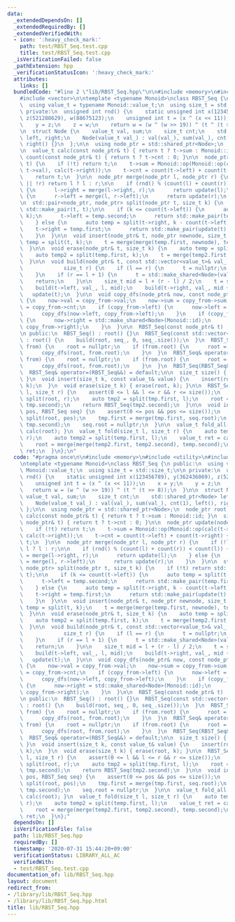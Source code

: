 ```yaml
---
data:
  _extendedDependsOn: []
  _extendedRequiredBy: []
  _extendedVerifiedWith:
  - icon: ':heavy_check_mark:'
    path: test/RBST_Seq.test.cpp
    title: test/RBST_Seq.test.cpp
  _isVerificationFailed: false
  _pathExtension: hpp
  _verificationStatusIcon: ':heavy_check_mark:'
  attributes:
    links: []
  bundledCode: "#line 2 \"lib/RBST_Seq.hpp\"\n\n#include <memory>\n#include <utility>\n\
    #include <vector>\n\ntemplate <typename Monoid>\nclass RBST_Seq {\n public:\n\
    \  using value_t = typename Monoid::value_t;\n  using size_t = std::size_t;\n\n\
    \ private:\n  unsigned int rnd() {\n    static unsigned int x(123456789), y(362436069),\
    \ z(521288629), w(88675123);\n    unsigned int t = (x ^ (x << 11));\n    x = y;\n\
    \    y = z;\n    z = w;\n    return w = (w ^ (w >> 19)) ^ (t ^ (t >> 8));\n  }\n\
    \n  struct Node {\n    value_t val, sum;\n    size_t cnt;\n    std::shared_ptr<Node>\
    \ left, right;\n    Node(value_t val_) : val(val_), sum(val_), cnt(1), left(),\
    \ right() {}\n  };\n\n  using node_ptr = std::shared_ptr<Node>;\n  node_ptr root;\n\
    \n  value_t calc(const node_ptr& t) { return t ? t->sum : Monoid::id; }\n  size_t\
    \ count(const node_ptr& t) { return t ? t->cnt : 0; }\n\n  node_ptr update(node_ptr\
    \ t) {\n    if (!t) return t;\n    t->sum = Monoid::op(Monoid::op(calc(t->left),\
    \ t->val), calc(t->right));\n    t->cnt = count(t->left) + count(t->right) + 1;\n\
    \    return t;\n  }\n\n  node_ptr merge(node_ptr l, node_ptr r) {\n    if (!l\
    \ || !r) return l ? l : r;\n\n    if (rnd() % (count(l) + count(r)) < count(l))\
    \ {\n      l->right = merge(l->right, r);\n      return update(l);\n    } else\
    \ {\n      r->left = merge(l, r->left);\n      return update(r);\n    }\n  }\n\
    \n  std::pair<node_ptr, node_ptr> split(node_ptr t, size_t k) {\n    if (!t) return\
    \ std::make_pair(t, t);\n\n    if (k <= count(t->left)) {\n      auto temp = split(t->left,\
    \ k);\n      t->left = temp.second;\n      return std::make_pair(temp.first, update(t));\n\
    \    } else {\n      auto temp = split(t->right, k - count(t->left) - 1);\n  \
    \    t->right = temp.first;\n      return std::make_pair(update(t), temp.second);\n\
    \    }\n  }\n\n  void insert(node_ptr& t, node_ptr newnode, size_t k) {\n    auto\
    \ temp = split(t, k);\n    t = merge(merge(temp.first, newnode), temp.second);\n\
    \  }\n\n  void erase(node_ptr& t, size_t k) {\n    auto temp = split(t, k + 1);\n\
    \    auto temp2 = split(temp.first, k);\n    t = merge(temp2.first, temp.second);\n\
    \  }\n\n  void build(node_ptr& t, const std::vector<value_t>& val_, size_t l,\n\
    \             size_t r) {\n    if (l == r) {\n      t = nullptr;\n      return;\n\
    \    }\n    if (r == l + 1) {\n      t = std::make_shared<Node>(val_[l]);\n  \
    \    return;\n    }\n\n    size_t mid = l + (r - l) / 2;\n    t = std::make_shared<Node>(val_[mid]);\n\
    \    build(t->left, val_, l, mid);\n    build(t->right, val_, mid + 1, r);\n \
    \   update(t);\n  }\n\n  void copy_dfs(node_ptr& now, const node_ptr& copy_from)\
    \ {\n    now->val = copy_from->val;\n    now->sum = copy_from->sum;\n    now->cnt\
    \ = copy_from->cnt;\n    if (copy_from->left) {\n      now->left = std::make_shared<Node>(Monoid::id);\n\
    \      copy_dfs(now->left, copy_from->left);\n    }\n    if (copy_from->right)\
    \ {\n      now->right = std::make_shared<Node>(Monoid::id);\n      copy_dfs(now->right,\
    \ copy_from->right);\n    }\n  }\n\n  RBST_Seq(const node_ptr& t) : root(t) {}\n\
    \n public:\n  RBST_Seq() : root() {}\n  RBST_Seq(const std::vector<value_t>& seq_)\
    \ : root() {\n    build(root, seq_, 0, seq_.size());\n  }\n  RBST_Seq(const RBST_Seq&\
    \ from) {\n    root = nullptr;\n    if (from.root) {\n      root = std::make_shared<Node>(Monoid::id);\n\
    \      copy_dfs(root, from.root);\n    }\n  }\n  RBST_Seq& operator=(const RBST_Seq&\
    \ from) {\n    root = nullptr;\n    if (from.root) {\n      root = std::make_shared<Node>(Monoid::id);\n\
    \      copy_dfs(root, from.root);\n    }\n  }\n  RBST_Seq(RBST_Seq&&) = default;\n\
    \  RBST_Seq& operator=(RBST_Seq&&) = default;\n\n  size_t size() { return count(root);\
    \ }\n  void insert(size_t k, const value_t& value) {\n    insert(root, std::make_shared<Node>(value),\
    \ k);\n  }\n  void erase(size_t k) { erase(root, k); }\n\n  RBST_Seq split(size_t\
    \ l, size_t r) {\n    assert(0 <= l && l <= r && r <= size());\n    auto tmp =\
    \ split(root, r);\n    auto tmp2 = split(tmp.first, l);\n    root = merge(tmp2.first,\
    \ tmp.second);\n    return RBST_Seq(tmp2.second);\n  }\n\n  void insert(size_t\
    \ pos, RBST_Seq seq) {\n    assert(0 <= pos && pos <= size());\n    auto tmp =\
    \ split(root, pos);\n    tmp.first = merge(tmp.first, seq.root);\n    root = merge(tmp.first,\
    \ tmp.second);\n    seq.root = nullptr;\n  }\n\n  value_t fold_all() { return\
    \ calc(root); }\n  value_t fold(size_t l, size_t r) {\n    auto temp = split(root,\
    \ r);\n    auto temp2 = split(temp.first, l);\n    value_t ret = calc(temp2.second);\n\
    \    root = merge(merge(temp2.first, temp2.second), temp.second);\n\n    return\
    \ ret;\n  }\n};\n"
  code: "#pragma once\n\n#include <memory>\n#include <utility>\n#include <vector>\n\
    \ntemplate <typename Monoid>\nclass RBST_Seq {\n public:\n  using value_t = typename\
    \ Monoid::value_t;\n  using size_t = std::size_t;\n\n private:\n  unsigned int\
    \ rnd() {\n    static unsigned int x(123456789), y(362436069), z(521288629), w(88675123);\n\
    \    unsigned int t = (x ^ (x << 11));\n    x = y;\n    y = z;\n    z = w;\n \
    \   return w = (w ^ (w >> 19)) ^ (t ^ (t >> 8));\n  }\n\n  struct Node {\n   \
    \ value_t val, sum;\n    size_t cnt;\n    std::shared_ptr<Node> left, right;\n\
    \    Node(value_t val_) : val(val_), sum(val_), cnt(1), left(), right() {}\n \
    \ };\n\n  using node_ptr = std::shared_ptr<Node>;\n  node_ptr root;\n\n  value_t\
    \ calc(const node_ptr& t) { return t ? t->sum : Monoid::id; }\n  size_t count(const\
    \ node_ptr& t) { return t ? t->cnt : 0; }\n\n  node_ptr update(node_ptr t) {\n\
    \    if (!t) return t;\n    t->sum = Monoid::op(Monoid::op(calc(t->left), t->val),\
    \ calc(t->right));\n    t->cnt = count(t->left) + count(t->right) + 1;\n    return\
    \ t;\n  }\n\n  node_ptr merge(node_ptr l, node_ptr r) {\n    if (!l || !r) return\
    \ l ? l : r;\n\n    if (rnd() % (count(l) + count(r)) < count(l)) {\n      l->right\
    \ = merge(l->right, r);\n      return update(l);\n    } else {\n      r->left\
    \ = merge(l, r->left);\n      return update(r);\n    }\n  }\n\n  std::pair<node_ptr,\
    \ node_ptr> split(node_ptr t, size_t k) {\n    if (!t) return std::make_pair(t,\
    \ t);\n\n    if (k <= count(t->left)) {\n      auto temp = split(t->left, k);\n\
    \      t->left = temp.second;\n      return std::make_pair(temp.first, update(t));\n\
    \    } else {\n      auto temp = split(t->right, k - count(t->left) - 1);\n  \
    \    t->right = temp.first;\n      return std::make_pair(update(t), temp.second);\n\
    \    }\n  }\n\n  void insert(node_ptr& t, node_ptr newnode, size_t k) {\n    auto\
    \ temp = split(t, k);\n    t = merge(merge(temp.first, newnode), temp.second);\n\
    \  }\n\n  void erase(node_ptr& t, size_t k) {\n    auto temp = split(t, k + 1);\n\
    \    auto temp2 = split(temp.first, k);\n    t = merge(temp2.first, temp.second);\n\
    \  }\n\n  void build(node_ptr& t, const std::vector<value_t>& val_, size_t l,\n\
    \             size_t r) {\n    if (l == r) {\n      t = nullptr;\n      return;\n\
    \    }\n    if (r == l + 1) {\n      t = std::make_shared<Node>(val_[l]);\n  \
    \    return;\n    }\n\n    size_t mid = l + (r - l) / 2;\n    t = std::make_shared<Node>(val_[mid]);\n\
    \    build(t->left, val_, l, mid);\n    build(t->right, val_, mid + 1, r);\n \
    \   update(t);\n  }\n\n  void copy_dfs(node_ptr& now, const node_ptr& copy_from)\
    \ {\n    now->val = copy_from->val;\n    now->sum = copy_from->sum;\n    now->cnt\
    \ = copy_from->cnt;\n    if (copy_from->left) {\n      now->left = std::make_shared<Node>(Monoid::id);\n\
    \      copy_dfs(now->left, copy_from->left);\n    }\n    if (copy_from->right)\
    \ {\n      now->right = std::make_shared<Node>(Monoid::id);\n      copy_dfs(now->right,\
    \ copy_from->right);\n    }\n  }\n\n  RBST_Seq(const node_ptr& t) : root(t) {}\n\
    \n public:\n  RBST_Seq() : root() {}\n  RBST_Seq(const std::vector<value_t>& seq_)\
    \ : root() {\n    build(root, seq_, 0, seq_.size());\n  }\n  RBST_Seq(const RBST_Seq&\
    \ from) {\n    root = nullptr;\n    if (from.root) {\n      root = std::make_shared<Node>(Monoid::id);\n\
    \      copy_dfs(root, from.root);\n    }\n  }\n  RBST_Seq& operator=(const RBST_Seq&\
    \ from) {\n    root = nullptr;\n    if (from.root) {\n      root = std::make_shared<Node>(Monoid::id);\n\
    \      copy_dfs(root, from.root);\n    }\n  }\n  RBST_Seq(RBST_Seq&&) = default;\n\
    \  RBST_Seq& operator=(RBST_Seq&&) = default;\n\n  size_t size() { return count(root);\
    \ }\n  void insert(size_t k, const value_t& value) {\n    insert(root, std::make_shared<Node>(value),\
    \ k);\n  }\n  void erase(size_t k) { erase(root, k); }\n\n  RBST_Seq split(size_t\
    \ l, size_t r) {\n    assert(0 <= l && l <= r && r <= size());\n    auto tmp =\
    \ split(root, r);\n    auto tmp2 = split(tmp.first, l);\n    root = merge(tmp2.first,\
    \ tmp.second);\n    return RBST_Seq(tmp2.second);\n  }\n\n  void insert(size_t\
    \ pos, RBST_Seq seq) {\n    assert(0 <= pos && pos <= size());\n    auto tmp =\
    \ split(root, pos);\n    tmp.first = merge(tmp.first, seq.root);\n    root = merge(tmp.first,\
    \ tmp.second);\n    seq.root = nullptr;\n  }\n\n  value_t fold_all() { return\
    \ calc(root); }\n  value_t fold(size_t l, size_t r) {\n    auto temp = split(root,\
    \ r);\n    auto temp2 = split(temp.first, l);\n    value_t ret = calc(temp2.second);\n\
    \    root = merge(merge(temp2.first, temp2.second), temp.second);\n\n    return\
    \ ret;\n  }\n};"
  dependsOn: []
  isVerificationFile: false
  path: lib/RBST_Seq.hpp
  requiredBy: []
  timestamp: '2020-07-31 15:44:20+09:00'
  verificationStatus: LIBRARY_ALL_AC
  verifiedWith:
  - test/RBST_Seq.test.cpp
documentation_of: lib/RBST_Seq.hpp
layout: document
redirect_from:
- /library/lib/RBST_Seq.hpp
- /library/lib/RBST_Seq.hpp.html
title: lib/RBST_Seq.hpp
---
```

